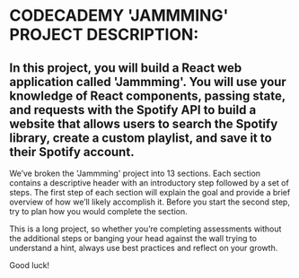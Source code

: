 # CODECADEMY 'JAMMMING' PROJECT DESCRIPTION:

## In this project, you will build a React web application called 'Jammming'. You will use your knowledge of React components, passing state, and requests with the Spotify API to build a website that allows users to search the Spotify library, create a custom playlist, and save it to their Spotify account.

We’ve broken the 'Jammming' project into 13 sections. Each section contains a descriptive header with an introductory step followed by a set of steps. The first step of each section will explain the goal and provide a brief overview of how we’ll likely accomplish it. Before you start the second step, try to plan how you would complete the section. 

This is a long project, so whether you’re completing assessments without the additional steps or banging your head against the wall trying to understand a hint, always use best practices and reflect on your growth.

Good luck!
